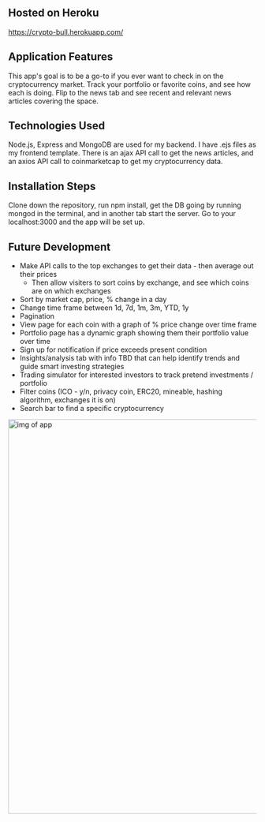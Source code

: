 ## Hosted on Heroku
https://crypto-bull.herokuapp.com/

## Application Features
This app's goal is to be a go-to if you ever want to check in on the cryptocurrency market. Track your portfolio or favorite coins, and see how each is doing. Flip to the news tab and see recent and relevant news articles covering the space.

## Technologies Used
Node.js, Express and MongoDB are used for my backend. I have .ejs files as my frontend template. There is an ajax API call to get the news articles, and an axios API call to coinmarketcap to get my cryptocurrency data.

## Installation Steps
Clone down the repository, run npm install, get the DB going by running mongod in the terminal, and in another tab start the server. Go to your localhost:3000 and the app will be set up.

## Future Development
* Make API calls to the top exchanges to get their data - then average out their prices
  * Then allow visiters to sort coins by exchange, and see which coins are on which exchanges
* Sort by market cap, price, % change in a day
* Change time frame between 1d, 7d, 1m, 3m, YTD, 1y
* Pagination
* View page for each coin with a graph of % price change over time frame
* Portfolio page has a dynamic graph showing them their portfolio value over time
* Sign up for notification if price exceeds present condition
* Insights/analysis tab with info TBD that can help identify trends and guide smart investing strategies
* Trading simulator for interested investors to track pretend investments / portfolio
* Filter coins (ICO - y/n, privacy coin, ERC20, mineable, hashing algorithm, exchanges it is on)
* Search bar to find a specific cryptocurrency

<img src="https://user-images.githubusercontent.com/34493689/40591502-5dc665e0-61c7-11e8-80f9-222898b49028.png" alt="img of app" width="800" />
